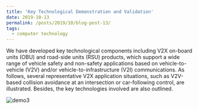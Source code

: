 ```yaml
---
title: 'Key Technological Demonstration and Validation'
date: 2019-10-13
permalink: /posts/2019/10/blog-post-13/
tags:
  - computer technology
---
```



We have developed key technological components including V2X on-board units (OBU) and road-side units (RSU) products, which support a wide range of vehicle safety and non-safety applications based on vehicle-to-vehicle (V2V) and/or vehicle-to-infrastructure (V2I) communications. As follows, several representative V2X application situations, such as V2V-based collision avoidance at an intersection or car-following control, are illustrated. Besides, the key technologies involved are also outlined.

![demo3][1]


[1]: https://raw.githubusercontent.com/JianshanZhou/jianshanzhou.github.io/master/images/Demo3_20191014121305.gif

